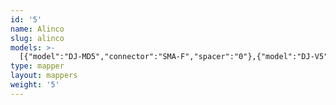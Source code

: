 ```yaml
---
id: '5'
name: Alinco
slug: alinco
models: >-
  [{"model":"DJ-MD5","connector":"SMA-F","spacer":"0"},{"model":"DJ-V5","connector":"SMA-M","spacer":"?"},{"model":"DJ-V5T","connector":"SMA-M","spacer":"?"},{"model":"DJ-V5E","connector":"SMA-M","spacer":"?"},{"model":"DJ-G7","connector":"SMA-M","spacer":"?"},{"model":"DJ-G7T","connector":"SMA-M","spacer":"?"},{"model":"DJ-G7E","connector":"SMA-M","spacer":"?"},{"model":"DJ-VX50H","connector":"SMA-F","spacer":"0"},{"model":"DJ-VX50T","connector":"SMA-F","spacer":"0"},{"model":"DJ-500T","connector":"SMA-F","spacer":"0"}]
type: mapper
layout: mappers
weight: '5'
---
```


